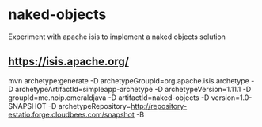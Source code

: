 # naked-objects
Experiment with apache isis to implement a naked objects solution 

## https://isis.apache.org/

mvn archetype:generate -D archetypeGroupId=org.apache.isis.archetype -D archetypeArtifactId=simpleapp-archetype -D archetypeVersion=1.11.1 -D groupId=me.noip.emeraldjava -D artifactId=naked-objects -D version=1.0-SNAPSHOT -D archetypeRepository=http://repository-estatio.forge.cloudbees.com/snapshot -B
